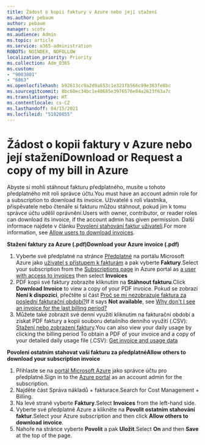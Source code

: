 ```yaml
---
title: Žádost o kopii faktury v Azure nebo její stažení
ms.author: pebaum
author: pebaum
manager: scotv
ms.audience: Admin
ms.topic: article
ms.service: o365-administration
ROBOTS: NOINDEX, NOFOLLOW
localization_priority: Priority
ms.collection: Adm_O365
ms.custom:
- "9003801"
- "6863"
ms.openlocfilehash: b92613cc9a2d9a653c1e321fb566c99e383fe8bc
ms.sourcegitcommit: 8bc60ec34bc1e40685e3976576e04a2623f63a7c
ms.translationtype: HT
ms.contentlocale: cs-CZ
ms.lasthandoff: 04/15/2021
ms.locfileid: "51820855"
---
```

# <a name="download-or-request-a-copy-of-my-bill-in-azure"></a><span data-ttu-id="eb49d-102">Žádost o kopii faktury v Azure nebo její stažení</span><span class="sxs-lookup"><span data-stu-id="eb49d-102">Download or Request a copy of my bill in Azure</span></span>

<span data-ttu-id="eb49d-103">Abyste si mohli stáhnout fakturu předplatného, musíte u tohoto předplatného mít roli správce účtu.</span><span class="sxs-lookup"><span data-stu-id="eb49d-103">You must have an account admin role for a subscription to download its invoice.</span></span> <span data-ttu-id="eb49d-104">Uživatelé s rolí vlastníka, přispěvatele nebo čtenáře si fakturu můžou stáhnout, pokud jim k tomu správce účtu udělil oprávnění.</span><span class="sxs-lookup"><span data-stu-id="eb49d-104">Users with owner, contributor, or reader roles can download its invoice, if the account admin has given permission.</span></span> <span data-ttu-id="eb49d-105">Další informace najdete v článku [Povolení stahování faktur uživateli](https://docs.microsoft.com/azure/cost-management-billing/manage/manage-billing-access#opt-in).</span><span class="sxs-lookup"><span data-stu-id="eb49d-105">For more information, see [Allow users to download invoices](https://docs.microsoft.com/azure/cost-management-billing/manage/manage-billing-access#opt-in).</span></span>

<span data-ttu-id="eb49d-106">**Stažení faktury za Azure (.pdf)**</span><span class="sxs-lookup"><span data-stu-id="eb49d-106">**Download your Azure invoice (.pdf)**</span></span>

1. <span data-ttu-id="eb49d-107">Vyberte své předplatné na stránce [Předplatné](https://portal.azure.com/#blade/Microsoft_Azure_Billing/SubscriptionsBlade) na portálu Microsoft Azure jako [uživatel s přístupem k fakturám](https://docs.microsoft.com/azure/cost-management-billing/manage/manage-billing-access?WT.mc_id=Portal-Microsoft_Azure_Support) a pak vyberte **Faktury**.</span><span class="sxs-lookup"><span data-stu-id="eb49d-107">Select your subscription from the [Subscriptions page](https://portal.azure.com/#blade/Microsoft_Azure_Billing/SubscriptionsBlade) in Azure portal as [a user with access to invoices](https://docs.microsoft.com/azure/cost-management-billing/manage/manage-billing-access?WT.mc_id=Portal-Microsoft_Azure_Support) then select **Invoices**</span></span>
2. <span data-ttu-id="eb49d-108">PDF kopii své faktury zobrazíte kliknutím na **Stáhnout fakturu**.</span><span class="sxs-lookup"><span data-stu-id="eb49d-108">Click **Download Invoice** to view a copy of your PDF invoice.</span></span> <span data-ttu-id="eb49d-109">Pokud se zobrazí **Není k dispozici**, přečtěte si část [Proč se mi nezobrazuje faktura za poslední fakturační období?](https://docs.microsoft.com/azure/cost-management-billing/manage/download-azure-invoice-daily-usage-date?WT.mc_id=Portal-Microsoft_Azure_Support#noinvoice)</span><span class="sxs-lookup"><span data-stu-id="eb49d-109">If it says **Not available**, see [Why don't I see an invoice for the last billing period?](https://docs.microsoft.com/azure/cost-management-billing/manage/download-azure-invoice-daily-usage-date?WT.mc_id=Portal-Microsoft_Azure_Support#noinvoice)</span></span>
3. <span data-ttu-id="eb49d-110">Můžete také zobrazit své denní využití kliknutím na fakturační období a získat PDF faktury a kopii souboru detailního denního využití (.CSV): [Stažení nebo zobrazení faktury](https://docs.microsoft.com/azure/cost-management-billing/manage/download-azure-invoice-daily-usage-date?WT.mc_id=Portal-Microsoft_Azure_Support).</span><span class="sxs-lookup"><span data-stu-id="eb49d-110">You can also view your daily usage by clicking the billing period To obtain a PDF of your invoice and a copy of your detailed daily usage file (.CSV): [Get invoice and usage data](https://docs.microsoft.com/azure/cost-management-billing/manage/download-azure-invoice-daily-usage-date?WT.mc_id=Portal-Microsoft_Azure_Support)</span></span>  

<span data-ttu-id="eb49d-111">**Povolení ostatním stahovat vaši fakturu za předplatné**</span><span class="sxs-lookup"><span data-stu-id="eb49d-111">**Allow others to download your subscription invoice**</span></span>

1. <span data-ttu-id="eb49d-112">Přihlaste se na [portál Microsoft Azure](https://portal.azure.com/) jako správce účtu pro předplatné.</span><span class="sxs-lookup"><span data-stu-id="eb49d-112">Sign in to the [Azure portal](https://portal.azure.com/) as an account admin for the subscription.</span></span>
2. <span data-ttu-id="eb49d-113">Najděte část Správa nákladů + fakturace.</span><span class="sxs-lookup"><span data-stu-id="eb49d-113">Search for Cost Management + Billing.</span></span>
3. <span data-ttu-id="eb49d-114">Na levé straně vyberte **Faktury**.</span><span class="sxs-lookup"><span data-stu-id="eb49d-114">Select **Invoices** from the left-hand side.</span></span>
4. <span data-ttu-id="eb49d-115">Vyberte své předplatné Azure a klikněte na **Povolit ostatním stahování faktur**.</span><span class="sxs-lookup"><span data-stu-id="eb49d-115">Select your Azure subscription and then click **Allow others to download invoice**.</span></span>
5. <span data-ttu-id="eb49d-116">Nahoře na stránce vyberte **Povolit** a pak **Uložit**.</span><span class="sxs-lookup"><span data-stu-id="eb49d-116">Select **On** and then **Save** at the top of the page.</span></span>
